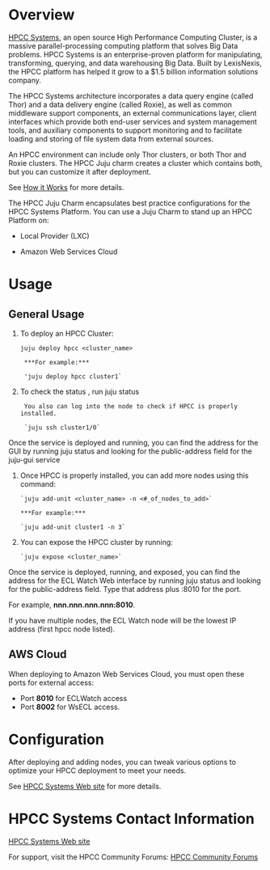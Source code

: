 # Overview

[HPCC Systems,](http://HPCCSystems.com) an open source High Performance Computing Cluster, is a massive parallel-processing computing platform that solves Big Data problems. HPCC Systems is an enterprise-proven platform for manipulating, transforming, querying, and data warehousing Big Data. Built by LexisNexis, the HPCC platform has helped it grow to a $1.5 billion information solutions company.

The HPCC Systems architecture incorporates a data query engine (called Thor) and a data delivery engine (called Roxie), as well as common middleware support components, an external communications layer, client interfaces which provide both end-user services and system management tools, and auxiliary components to support monitoring and to facilitate loading and storing of file system data from external sources.

An HPCC environment can include only Thor clusters, or both Thor and Roxie clusters. The HPCC Juju charm creates a cluster which contains both, but you can customize it after deployment.

See [How it Works](http://www.hpccsystems.com/Why-HPCC/How-it-works)  for more details.

The HPCC Juju Charm encapsulates best practice configurations for the HPCC  Systems Platform.  You can use a Juju Charm to stand up an HPCC Platform on:

- Local Provider (LXC)

- Amazon Web Services Cloud

# Usage

## General Usage

1. To deploy an HPCC Cluster:

    `juju deploy hpcc <cluster_name>`

        ***For example:***

        'juju deploy hpcc cluster1`

1. To check the status , run
        juju status

        You also can log into the node to check if HPCC is properly installed.

        `juju ssh cluster1/0`

Once the service is deployed and running, you can find the address for the GUI by running juju status and looking for the public-address field for the juju-gui service

1.  Once HPCC is properly installed, you can add more nodes using this command:

        `juju add-unit <cluster_name> -n <#_of_nodes_to_add>`

        ***For example:***

        `juju add-unit cluster1 -n 3`

1. You can expose the HPCC cluster by running:

       `juju expose <cluster_name>`

Once the service is deployed, running, and exposed, you can find the address for the ECL Watch Web interface by running juju status and looking for the public-address field. Type that address plus :8010 for the port.

For example, **nnn.nnn.nnn.nnn:8010**.

If you have multiple nodes, the ECL Watch node will be the lowest IP address (first hpcc node listed).


## AWS Cloud

When deploying to Amazon Web Services Cloud, you must open these ports for external access:

- Port **8010** for ECLWatch access
- Port **8002** for WsECL access.

# Configuration

After deploying and adding nodes, you can tweak various options to optimize your HPCC deployment to meet your needs.

See [HPCC Systems Web site](http://HPCCSystems.com) for more details.


# HPCC Systems Contact Information

[HPCC Systems Web site](http://HPCCSystems.com)

For support, visit the HPCC Community Forums:
[HPCC Community Forums](http://hpccsystems.com/bb/index.php?sid=0bda2dddb2ea50418357171d33b11e5f)
